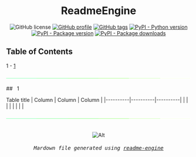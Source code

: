 
<div align="center">


# ReadmeEngine




</div>


<div align="center">

![GitHub license](https://img.shields.io/github/license/Lpwlk/ReadmeEngine "Github repo license")
[![GitHub profile](https://img.shields.io/static/v1?label=Lpwlk&message=profile&color=blue&logo=github)](https://github.com/Lpwlk "Go to GitHub profile page")
[![GitHub tags](https://img.shields.io/github/v/tag/Lpwlk/ReadmeEngine?label=Version)](https://github.com/Lpwlk/ReadmeEngine/tags "Go to GitHub repo tags")
[![PyPI - Python version](https://img.shields.io/pypi/pyversions/pwlk)](https://pypi.org/project/pwlk "Supported Python version from PyPi package")
[![PyPI - Package version](https://img.shields.io/pypi/v/pwlk)](https://pypi.org/project/pwlk "Pypi package version")
[![PyPI - Package downloads](https://img.shields.io/pypi/dm/pwlk)](https://pypi.org/project/pwlk "Pypi package monthly downloads")

</div>

## Table of Contents

1 - [1](#1)  



<div align="center">
	<img src="https://github.com/Lpwlk/Lpwlk/blob/main/assets/pulsing-bar.gif?raw=true">
</div>



##&nbsp;&nbsp;  1

Table title
|  Column  |  Column  |  Column  |
|----------|----------|----------|
|          |          |          |
|          |          |          |




<div align="center">
	<img src="https://github.com/Lpwlk/Lpwlk/blob/main/assets/pulsing-bar.gif?raw=true">
</div>



<div align="center">


<br>

![Alt](https://repobeats.axiom.co/api/embed/99c19ed191ab42775bc9297d8af467ccc608f2e7.svg "Repobeats analytics image")


</div>



<div align="center">


<samp>

###### Mardown file generated using <a href ="https://github.com/Lpwlk/ReadmeEngine">readme-engine</a>

</samp>


</div>

